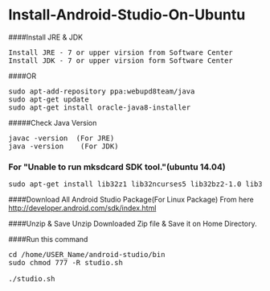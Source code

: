Install-Android-Studio-On-Ubuntu
================================
####Install JRE & JDK
<pre>
Install JRE - 7 or upper virsion from Software Center
Install JDK - 7 or upper virsion form Software Center
</pre>
####OR
<pre>
sudo apt-add-repository ppa:webupd8team/java
sudo apt-get update
sudo apt-get install oracle-java8-installer
</pre>
#####Check Java Version
<pre>
javac -version  (For JRE)
java -version    (For JDK)
</pre>
### For "Unable to run mksdcard SDK tool."(ubuntu 14.04)

<pre>
sudo apt-get install lib32z1 lib32ncurses5 lib32bz2-1.0 lib32stdc++6
</pre>

####Download All Android Studio Package(For Linux Package)
From here
http://developer.android.com/sdk/index.html

####Unzip & Save 
Unzip Downloaded Zip file &
Save it on Home Directory.

####Run this command

<pre>
cd /home/USER_Name/android-studio/bin
sudo chmod 777 -R studio.sh

./studio.sh



